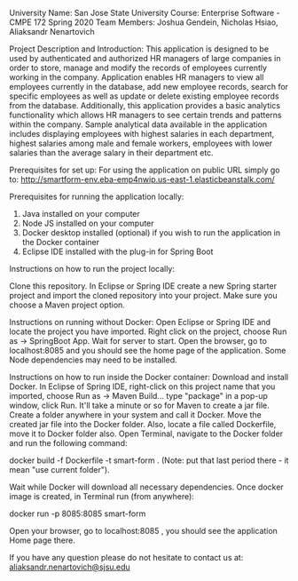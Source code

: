 University Name: San Jose State University
Course: Enterprise Software - CMPE 172 Spring 2020
Team Members: Joshua Gendein, Nicholas Hsiao, Aliaksandr Nenartovich

Project Description and Introduction: This application is designed to be used by authenticated and authorized HR managers of large companies in order to store, manage and modify the records of employees currently working in the company. Application enables HR managers to view all employees currently in the database, add new employee records, search for specific employees as well as update or delete existing employee records from the database. Additionally, this application provides a basic analytics functionality which allows HR managers to see certain trends and patterns within the company. Sample analytical data available in the application includes displaying employees with highest salaries in each department, highest salaries among male and female workers, employees with lower salaries than the average salary in their department etc.

Prerequisites for set up:
For using the application on public URL simply go to: http://smartform-env.eba-emp4nwip.us-east-1.elasticbeanstalk.com/

Prerequisites for running the application locally:
1) Java installed on your computer
2) Node JS installed on your computer
3) Docker desktop installed (optional) if you wish to run the application in the Docker container
4) Eclipse IDE installed with the plug-in for Spring Boot

Instructions on how to run the project locally:

Clone this repository. In Eclipse or Spring IDE create a new Spring starter project and import the cloned repository into your project. Make sure you choose a Maven project option.

Instructions on running without Docker:
Open Eclipse or Spring IDE and locate the project you have imported. Right click on the project, choose Run as -> SpringBoot App. Wait for server to start. Open the browser, go to localhost:8085 and you should see the home page of the application. Some Node dependencies may need to be installed.

Instructions on how to run inside the Docker container:
Download and install Docker. In Eclipse of Spring IDE, right-click on this project name that you imported, choose Run as -> Maven Build... type "package" in a pop-up window, click Run. It'll take a minute or so for Maven to create a jar file. Create a folder anywhere in your system and call it Docker. Move the created jar file into the Docker folder. Also, locate a file called Dockerfile, move it to Docker folder also. Open Terminal, navigate to the Docker folder and run the following command:

docker build -f Dockerfile -t smart-form . (Note: put that last period there - it mean "use current folder"). 

Wait while Docker will download all necessary dependencies. Once docker image is created, in Terminal run (from anywhere): 

docker run -p 8085:8085 smart-form

Open your browser, go to localhost:8085 , you should see the application Home page there. 

If you have any question please do not hesitate to contact us at: aliaksandr.nenartovich@sjsu.edu